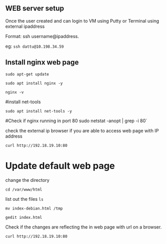 ## WEB server setup 

Once the user created and can login to VM using Putty or Terminal using external ipaddress

Format: ssh username@ipaddress.

eg: `ssh dattu@10.198.34.59`


## Install nginx web page 


`sudo apt-get update`

`sudo apt install nginx -y`

`nginx -v`

#install net-tools 

`sudo apt install net-tools -y `

#Check if nginx running in port 80
sudo netstat -anopt | grep -i 80`

check the external ip browser if you are able to access web page with IP address

`curl http://192.18.19.10:80`


# Update default web page 

change the directory 

`cd /var/www/html`

list out the files 
`ls`

`mv index-debian.html /tmp`

`gedit index.html`

Check if the changes are reflecting the in web page with url on a browser.

`curl http://192.18.19.10:80`
